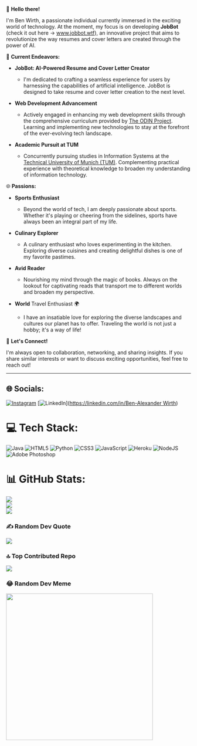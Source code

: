 👋 **Hello there!**

I'm Ben Wirth, a passionate individual currently immersed in the exciting world of technology. At the moment, my focus is on developing **JobBot** (check it out here -> www.jobbot.wtf), an innovative project that aims to revolutionize the way resumes and cover letters are created through the power of AI.

🚀 **Current Endeavors:**

- **JobBot: AI-Powered Resume and Cover Letter Creator**
  - I'm dedicated to crafting a seamless experience for users by harnessing the capabilities of artificial intelligence. JobBot is designed to take resume and cover letter creation to the next level.

- **Web Development Advancement**
  - Actively engaged in enhancing my web development skills through the comprehensive curriculum provided by [The ODIN Project](https://www.theodinproject.com/). Learning and implementing new technologies to stay at the forefront of the ever-evolving tech landscape.

- **Academic Pursuit at TUM**
  - Concurrently pursuing studies in Information Systems at the [Technical University of Munich (TUM)](https://www.tum.de/). Complementing practical experience with theoretical knowledge to broaden my understanding of information technology.

🌐 **Passions:**

- **Sports Enthusiast**
  - Beyond the world of tech, I am deeply passionate about sports. Whether it's playing or cheering from the sidelines, sports have always been an integral part of my life.

- **Culinary Explorer**
  - A culinary enthusiast who loves experimenting in the kitchen. Exploring diverse cuisines and creating delightful dishes is one of my favorite pastimes.

- **Avid Reader**
  - Nourishing my mind through the magic of books. Always on the lookout for captivating reads that transport me to different worlds and broaden my perspective.

- **World** Travel Enthusiast 🌍
  - I have an insatiable love for exploring the diverse landscapes and cultures our planet has to offer. Traveling the world is not just a hobby; it's a way of life!

🌟 **Let's Connect!**

I'm always open to collaboration, networking, and sharing insights. If you share similar interests or want to discuss exciting opportunities, feel free to reach out!

---

## 🌐 Socials:
[![Instagram](https://img.shields.io/badge/Instagram-%23E4405F.svg?logo=Instagram&logoColor=white)](https://instagram.com/ben.w1r) [![LinkedIn](https://img.shields.io/badge/LinkedIn-%230077B5.svg?logo=linkedin&logoColor=white)]([https://linkedin.com/in/Ben-Alexander Wirth](https://www.linkedin.com/in/ben-alexander-wirth-26366a2b0?trk=contact-info)) 

# 💻 Tech Stack:
![Java](https://img.shields.io/badge/java-%23ED8B00.svg?style=for-the-badge&logo=openjdk&logoColor=white) ![HTML5](https://img.shields.io/badge/html5-%23E34F26.svg?style=for-the-badge&logo=html5&logoColor=white) ![Python](https://img.shields.io/badge/python-3670A0?style=for-the-badge&logo=python&logoColor=ffdd54) ![CSS3](https://img.shields.io/badge/css3-%231572B6.svg?style=for-the-badge&logo=css3&logoColor=white) ![JavaScript](https://img.shields.io/badge/javascript-%23323330.svg?style=for-the-badge&logo=javascript&logoColor=%23F7DF1E) ![Heroku](https://img.shields.io/badge/heroku-%23430098.svg?style=for-the-badge&logo=heroku&logoColor=white) ![NodeJS](https://img.shields.io/badge/node.js-6DA55F?style=for-the-badge&logo=node.js&logoColor=white) ![Adobe Photoshop](https://img.shields.io/badge/adobe%20photoshop-%2331A8FF.svg?style=for-the-badge&logo=adobe%20photoshop&logoColor=white)
# 📊 GitHub Stats:
![](https://github-readme-stats.vercel.app/api?username=benw1r&theme=radical&hide_border=true&include_all_commits=true&count_private=true)<br/>
![](https://github-readme-streak-stats.herokuapp.com/?user=benw1r&theme=radical&hide_border=true)<br/>
![](https://github-readme-stats.vercel.app/api/top-langs/?username=benw1r&theme=radical&hide_border=true&include_all_commits=true&count_private=true&layout=compact)

### ✍️ Random Dev Quote
![](https://quotes-github-readme.vercel.app/api?type=horizontal&theme=radical)

### 🔝 Top Contributed Repo
![](https://github-contributor-stats.vercel.app/api?username=benw1r&limit=5&theme=radical&combine_all_yearly_contributions=true)

### 😂 Random Dev Meme
<img src='https://randommeme-five.vercel.app/' style="height: 400px;"/>

<!-- Proudly created with GPRM ( https://gprm.itsvg.in ) -->
